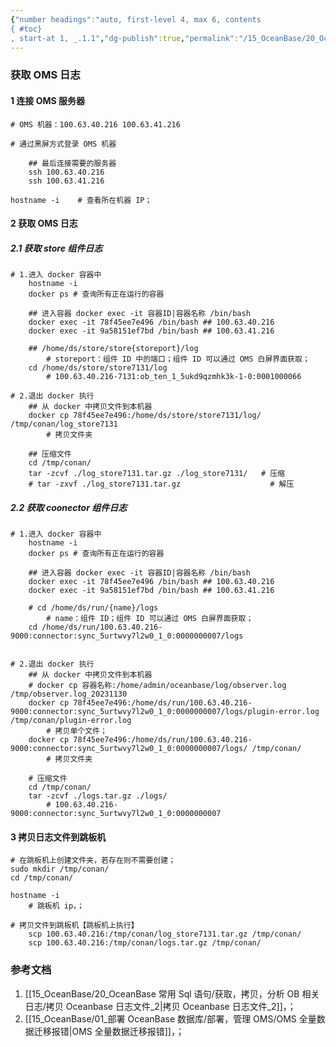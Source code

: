```yaml
---
{"number headings":"auto, first-level 4, max 6, contents
{ #toc}
, start-at 1, _.1.1","dg-publish":true,"permalink":"/15_OceanBase/20_OceanBase 常用 Sql 语句/获取，拷贝，分析 OB 相关日志/获取 OMS 日志/","dgPassFrontmatter":true}
---
```



### 获取 OMS 日志

#### 1 连接 OMS 服务器
```shell
# OMS 机器：100.63.40.216 100.63.41.216  

# 通过黑屏方式登录 OMS 机器

	## 最后连接需要的服务器  
	ssh 100.63.40.216 
	ssh 100.63.41.216 

hostname -i    # 查看所在机器 IP；
```


#### 2 获取 OMS 日志
##### 2.1 获取 store 组件日志
```shell
# 1.进入 docker 容器中
	hostname -i
	docker ps # 查询所有正在运行的容器

	## 进入容器 docker exec -it 容器ID|容器名称 /bin/bash 
	docker exec -it 78f45ee7e496 /bin/bash ## 100.63.40.216 
	docker exec -it 9a58151ef7bd /bin/bash ## 100.63.41.216

	## /home/ds/store/store{storeport}/log  
		# storeport：组件 ID 中的端口；组件 ID 可以通过 OMS 白屏界面获取；
	cd /home/ds/store/store7131/log  
		# 100.63.40.216-7131:ob_ten_1_5ukd9qzmhk3k-1-0:0001000066  

# 2.退出 docker 执行
	## 从 docker 中拷贝文件到本机器
	docker cp 78f45ee7e496:/home/ds/store/store7131/log/ /tmp/conan/log_store7131  
		# 拷贝文件夹
	
	## 压缩文件
	cd /tmp/conan/  
	tar -zcvf ./log_store7131.tar.gz ./log_store7131/   # 压缩
	# tar -zxvf ./log_store7131.tar.gz                    # 解压
```

##### 2.2 获取 coonector 组件日志
```shell
# 1.进入 docker 容器中
	hostname -i
	docker ps # 查询所有正在运行的容器

	## 进入容器 docker exec -it 容器ID|容器名称 /bin/bash 
	docker exec -it 78f45ee7e496 /bin/bash ## 100.63.40.216 
	docker exec -it 9a58151ef7bd /bin/bash ## 100.63.41.216
	
	# cd /home/ds/run/{name}/logs 
		# name：组件 ID；组件 ID 可以通过 OMS 白屏界面获取；
	cd /home/ds/run/100.63.40.216-9000:connector:sync_5urtwvy7l2w0_1_0:0000000007/logs  


# 2.退出 docker 执行
	## 从 docker 中拷贝文件到本机器
	# docker cp 容器名称:/home/admin/oceanbase/log/observer.log /tmp/observer.log_20231130  
	docker cp 78f45ee7e496:/home/ds/run/100.63.40.216-9000:connector:sync_5urtwvy7l2w0_1_0:0000000007/logs/plugin-error.log /tmp/conan/plugin-error.log
		# 拷贝单个文件；  
	docker cp 78f45ee7e496:/home/ds/run/100.63.40.216-9000:connector:sync_5urtwvy7l2w0_1_0:0000000007/logs/ /tmp/conan/  
		# 拷贝文件夹

	# 压缩文件
	cd /tmp/conan/  
	tar -zcvf ./logs.tar.gz ./logs/  
		# 100.63.40.216-9000:connector:sync_5urtwvy7l2w0_1_0:0000000007  

```


#### 3 拷贝日志文件到跳板机
```shell
# 在跳板机上创建文件夹，若存在则不需要创建；
sudo mkdir /tmp/conan/  
cd /tmp/conan/ 

hostname -i
	# 跳板机 ip，；
	
# 拷贝文件到跳板机【跳板机上执行】
	scp 100.63.40.216:/tmp/conan/log_store7131.tar.gz /tmp/conan/   
	scp 100.63.40.216:/tmp/conan/logs.tar.gz /tmp/conan/
```


### 参考文档
1. [[15_OceanBase/20_OceanBase 常用 Sql 语句/获取，拷贝，分析 OB 相关日志/拷贝 Oceanbase 日志文件_2\|拷贝 Oceanbase 日志文件_2]]，；
2. [[15_OceanBase/01_部署 OceanBase 数据库/部署，管理 OMS/OMS 全量数据迁移报错\|OMS 全量数据迁移报错]]，；

